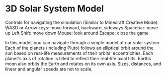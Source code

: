 # 3D Solar System Model

Controls for navigating the simulation (Similar to Minecraft Creative Mode):
WASD or Arrow keys: move forward, backward, sideways Spacebar: move up
Left Shift: move down
Mouse: look around
Escape: close the game

In this model, you can navigate through a simple model of our solar system. Each of the planets (including Pluto) follows an elliptical orbit around the sun based on real-life
measurements of their orbits' eccentricities. Each planet's axis of rotation is tilted to reflect their real-life axial tilts. Earths moon also orbits the Earth and rotates on its
own axis. Sizes, distances, and linear and angular speeds are not to scale.
